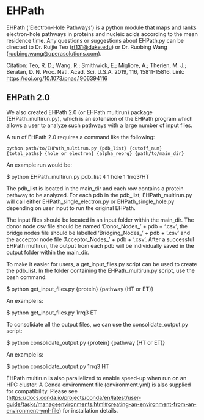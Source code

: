 # EHPath
EHPath ('Electron-Hole Pathways') is a python module that maps and ranks electron-hole pathways in proteins and nucleic acids according to the mean residence time. Any questions or suggestions about EHPath.py can be directed to Dr. Ruijie Teo (rt131@duke.edu) or Dr. Ruobing Wang (ruobing.wang@operasolutions.com). 

Citation: Teo, R. D.; Wang, R.; Smithwick, E.; Migliore, A.; Therien, M. J.; Beratan, D. N. Proc. Natl. Acad. Sci. U.S.A. 2019, 116, 15811-15816. Link: https://doi.org/10.1073/pnas.1906394116

## EHPath 2.0
We also created EHPath 2.0 (or EHPath multirun) package (EHPath_multirun.py), which is an extension of the EHPath program which allows a user to analyze such pathways with a large number of input files.

A run of EHPath 2.0 requires a command like the following:

    python path/to/EHPath_multirun.py {pdb_list} {cutoff_num} {total_paths} {hole or electron} {alpha_reorg} {path/to/main_dir}

An example run would be:

$ python EHPath_multirun.py pdb_list 4 1 hole 1 1rrq3/HT

The pdb_list is located in the main_dir and each row contains a protein pathway to be analyzed. For each pdb in the pdb_list, EHPath_multirun.py will call either EHPath_single_electron.py or EHPath_single_hole.py depending on user input to run the original EHPath.

The input files should be located in an input folder within the main_dir. The donor node csv file should be named ‘Donor_Nodes_’ + pdb + ‘.csv’, the bridge nodes file should be labelled ‘Bridging_Nodes_’ + pdb + ‘.csv’ and the acceptor node file ‘Acceptor_Nodes_’ + pdb + ‘.csv’. After a successful EHPath multirun, the output from each pdb will be individually saved in the output folder within the main_dir. 

To make it easier for users, a get_input_files.py script can be used to create the pdb_list. In the folder containing the EHPath_multirun.py script, use the bash command:

$ python get_input_files.py {protein} {pathway (HT or ET)}

An example is:

$ python get_input_files.py 1rrq3 ET

To consolidate all the output files, we can use the consolidate_output.py script:

$ python consolidate_output.py {protein} {pathway (HT or ET)}

An example is:

$ python consolidate_output.py 1rrq3 HT

EHPath multirun is also parallelized to enable speed-up when run on an HPC cluster. A Conda environment file (environment.yml) is also supplied for compatibility. Please see (https://docs.conda.io/projects/conda/en/latest/user-guide/tasks/manageenvironments.html#creating-an-environment-from-an-environment-yml-file) for installation details.
